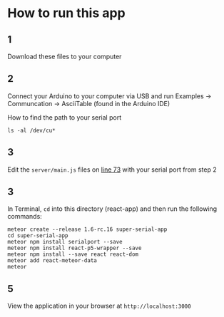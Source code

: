 # How to run this app
## 1 
Download these files to your computer

## 2

Connect your Arduino to your computer via USB and run Examples -> Communcation -> AsciiTable (found in the Arduino IDE)

How to find the path to your serial port

	ls -al /dev/cu*


## 3
Edit the `server/main.js` files on [line 73](https://github.com/areaofeffect/hello-world/blob/master/week8/in-class-apps/super-serial-app/server/main.js#L73) with your serial port from step 2

## 3
In Terminal, `cd` into this directory (react-app) and then run the following commands:

	meteor create --release 1.6-rc.16 super-serial-app
	cd super-serial-app
	meteor npm install serialport --save
	meteor npm install react-p5-wrapper --save
	meteor npm install --save react react-dom
	meteor add react-meteor-data
	meteor
	
## 5
View the application in your browser at `http://localhost:3000`
